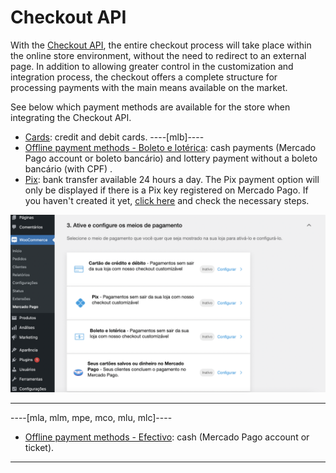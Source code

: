 # Checkout API

With the [Checkout API](/developers/en/guides/checkout-api/landing), the entire checkout process will take place within the online store environment, without the need to redirect to an external page. In addition to allowing greater control in the customization and integration process, the checkout offers a complete structure for processing payments with the main means available on the market.

See below which payment methods are available for the store when integrating the Checkout API.

* [Cards](/developers/en/docs/woocommerce/payments-configuration/checkout-api/cards): credit and debit cards.
----[mlb]----
* [Offline payment methods - Boleto e lotérica](/developers/en/docs/woocommerce/payments-configuration/checkout-api/offline-payments): cash payments (Mercado Pago account or boleto bancário) and lottery payment without a boleto bancário (with CPF) .
* [Pix](/developers/en/docs/woocommerce/payments-configuration/checkout-api/pix): bank transfer available 24 hours a day. The Pix payment option will only be displayed if there is a Pix key registered on Mercado Pago. If you haven't created it yet, [click here](https://www.youtube.com/watch?v=60tApKYVnkA) and check the necessary steps.

![Active and configure](/images/woocomerce/cho-pro-active-configure-pt.png)

------------
----[mla, mlm, mpe, mco, mlu, mlc]----
* [Offline payment methods - Efectivo](/developers/en/docs/woocommerce/payments-configuration/checkout-api/offline-payments): cash (Mercado Pago account or ticket).

------------